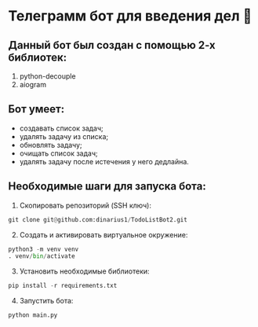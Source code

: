 # Телеграмм бот для введения дел 📝
## Данный бот был создан с помощью 2-х библиотек:
1. python-decouple
2. aiogram

## Бот умеет:
* создавать список задач;
* удалять задачу из списка;
* обновлять задачу;
* очищать список задач;
* удалять задачу после истечения у него дедлайна.

## Необходимые шаги для запуска бота:
1. Скопировать репозиторий (SSH ключ):
```py
git clone git@github.com:dinarius1/TodoListBot2.git
```
2. Создать и активировать виртуальное окружение:
```py
python3 -m venv venv
. venv/bin/activate
```
3. Установить необходимые библиотеки:
```py
pip install -r requirements.txt
```
4. Запустить бота:
```py
python main.py
```
